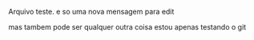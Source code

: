 Arquivo teste.
e so uma nova mensagem para edit

mas tambem
pode ser qualquer outra coisa
estou apenas testando 
o git